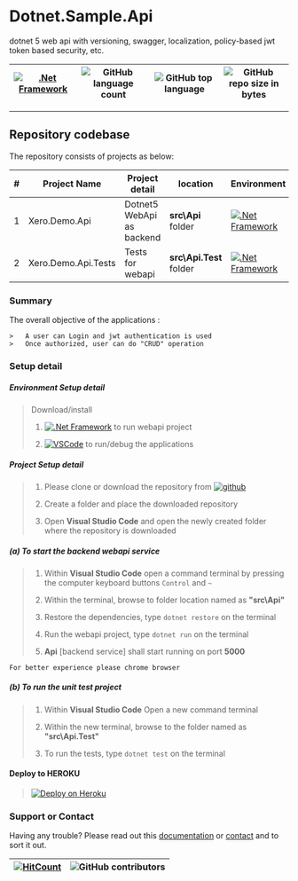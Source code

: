 # Dotnet.Sample.Api

dotnet 5 web api with versioning, swagger, localization, policy-based jwt token based security, etc.

[![.Net Framework](https://img.shields.io/badge/DotNet-5.0-blue.svg?style=plastic)](https://dotnet.microsoft.com/download/dotnet/5.0)  | ![GitHub language count](https://img.shields.io/github/languages/count/ajeetx/Dotnet.Sample.Api.svg) | ![GitHub top language](https://img.shields.io/github/languages/top/ajeetx/Dotnet.Sample.Api.svg) |![GitHub repo size in bytes](https://img.shields.io/github/repo-size/ajeetx/Dotnet.Sample.Api.svg) 
|  ---          | ---        | ---      | ---        | 

---------------------------------------

## Repository codebase
 
The repository consists of projects as below:


| # |Project Name | Project detail | location| Environment |
| ---| ---  | ---           | ---          | --- |
| 1 | Xero.Demo.Api | Dotnet5 WebApi as backend  |  **src\Api** folder | [![.Net Framework](https://img.shields.io/badge/DotNet-5.0-blue.svg?style=plastic)](https://dotnet.microsoft.com/download/dotnet/5.0)|
| 2 | Xero.Demo.Api.Tests | Tests for webapi |  **src\Api.Test** folder | [![.Net Framework](https://img.shields.io/badge/DotNet-5.0-blue.svg?style=plastic)](https://dotnet.microsoft.com/download/dotnet/5.0)| 

### Summary

The overall objective of the applications :
```
>	A user can Login and jwt authentication is used
>	Once authorized, user can do "CRUD" operation
```

### Setup detail

##### Environment Setup detail

> Download/install   	
>	1.	[![.Net Framework](https://img.shields.io/badge/DotNet-5.0-blue.svg?style=plastic)](https://dotnet.microsoft.com/download/dotnet/5.0) to run webapi project
>   
>   2. [![VSCode](https://img.shields.io/badge/VS-Code-blue.svg?style=plastic)](https://code.visualstudio.com/) to run/debug the applications
>	
>   

##### Project Setup detail

>   1. Please clone or download the repository from [![github](https://img.shields.io/badge/git-hub-blue.svg?style=plastic)](https://github.com/AJEETX/Dotnet.Sample.Api) 
>   
>   2. Create a folder and place the downloaded repository
>   3. Open **Visual Studio Code** and open the newly created folder where the repository is downloaded
>   
##### (a) To start the backend webapi service
   
>   1. Within **Visual Studio Code** open a command terminal by pressing the computer keyboard buttons `Control` and `~`
>    
>   2. Within the terminal, browse to folder location named as **"src\Api"** 
>  
>   3. Restore the dependencies, type `dotnet restore` on the terminal
>
>   4. Run the webapi project, type `dotnet run` on the terminal
>   
>   5. **Api** [backend service] shall start running on port **5000**

```
For better experience please chrome browser
```

##### (b) To run the unit test project
>   1. Within **Visual Studio Code** Open a new command terminal
>   
>   2. Within the new terminal, browse to the folder named as **"src\Api.Test"**
>   
>   3. To run the tests, type `dotnet test` on the terminal

#### Deploy to HEROKU
> [![Deploy on Heroku](https://www.herokucdn.com/deploy/button.png)](https://heroku.com/deploy?template=https://github.com/ajeetx/dotnet.sample.api)

### Support or Contact

Having any trouble? Please read out this [documentation](https://github.com/AJEETX/Dotnet.Sample.Api/blob/master/README.md) or [contact](mailto:ajeetkumar@email.com) and to sort it out.

 [![HitCount](http://hits.dwyl.com/ajeetx/dotnetsampleapi.svg)](http://hits.dwyl.com/ajeetx/dotnetsampleapi) | ![GitHub contributors](https://img.shields.io/github/contributors/ajeetx/Dotnet.Sample.Api.svg?style=plastic)|
 | --- | --- |


